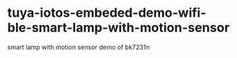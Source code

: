 # tuya-iotos-embeded-demo-wifi-ble-smart-lamp-with-motion-sensor
smart lamp with motion sensor demo of bk7231n
